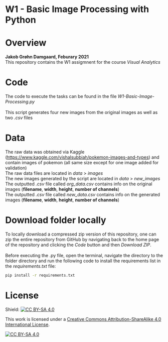 # W1 - Basic Image Processing with Python

# Overview 

**Jakob Grøhn Damgaard, Feburary 2021** <br/>
This repository contains the W1 assigmnent for the course *Visual Analytics*

# Code
The code to execute the tasks can be found in the file *W1-Basic-Image-Processing.py*<br/>
<br/>
This script generates four new images from the original images as well as two *.csv* files
<br/>

# Data
The raw data was obtained via Kaggle (https://www.kaggle.com/vishalsubbiah/pokemon-images-and-types) and contain images of pokemon (all same size except for one image added for validation)<br/>
The raw data files are located in *data* > *images* <br/>
The new images generated by the script are located in *data* > *new_images* <br/>
The outputted *.csv* file called *org_data.csv* contains info on the original images (**filename**, **width**, **height**, **number of channels**)<br/>
The outputted *.csv* file called *new_data.csv* contains info on the generated images (**filename**, **width**, **height**, **number of channels**)<br/>

# Download folder locally
To locally download a compressed zip version of this repository, one can zip the entire repository from GitHub by navigating back to the home page of the repository and clicking the *Code* button and then *Download ZIP*. <br/>
<br>
Before executing the .py file, open the terminal, navigate the directory to the folder directory and run the following code to install the requirements list in the *requirements.txt* file:
<br>
```bash
pip install -r requirements.txt
```

# License
Shield: [![CC BY-SA 4.0][cc-by-sa-shield]][cc-by-sa]

This work is licensed under a
[Creative Commons Attribution-ShareAlike 4.0 International License][cc-by-sa].

[![CC BY-SA 4.0][cc-by-sa-image]][cc-by-sa]

[cc-by-sa]: http://creativecommons.org/licenses/by-sa/4.0/
[cc-by-sa-image]: https://licensebuttons.net/l/by-sa/4.0/88x31.png
[cc-by-sa-shield]: https://img.shields.io/badge/License-CC%20BY--SA%204.0-lightgrey.svg

